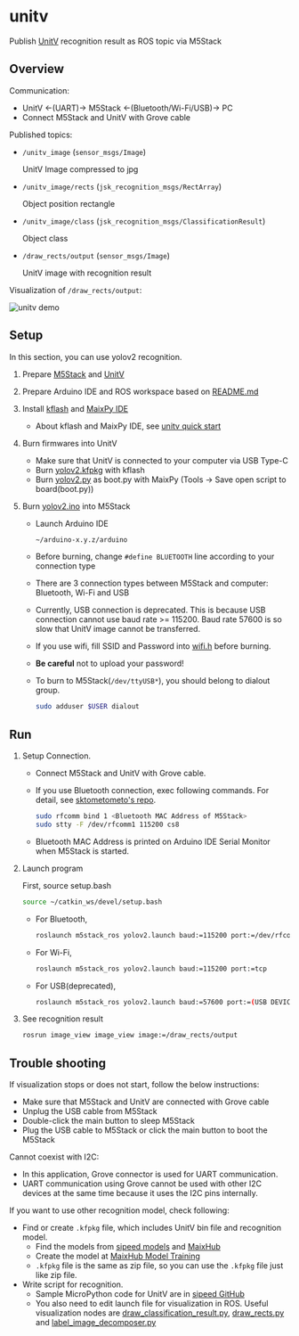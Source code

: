 # unitv

Publish [UnitV](https://shop.m5stack.com/products/unitv-ai-camera) recognition result as ROS topic via M5Stack

## Overview

Communication:

- UnitV <-(UART)-> M5Stack <-(Bluetooth/Wi-Fi/USB)-> PC
- Connect M5Stack and UnitV with Grove cable

Published topics:

- `/unitv_image` (`sensor_msgs/Image`)

  UnitV Image compressed to jpg

- `/unitv_image/rects` (`jsk_recognition_msgs/RectArray`)

  Object position rectangle

- `/unitv_image/class` (`jsk_recognition_msgs/ClassificationResult`)

  Object class

- `/draw_rects/output` (`sensor_msgs/Image`)

  UnitV image with recognition result

Visualization of `/draw_rects/output`:

![unitv demo](https://user-images.githubusercontent.com/19769486/132894050-84d7a79d-da3a-4057-8487-025188f65515.gif)

## Setup

In this section, you can use yolov2 recognition.

1. Prepare [M5Stack](https://shop.m5stack.com/collections/m5-controllers/products/basic-core-iot-development-kit) and [UnitV](https://shop.m5stack.com/products/unitv-ai-camera?variant=34757279809700)

2. Prepare Arduino IDE and ROS workspace based on [README.md](https://github.com/jsk-ros-pkg/jsk_3rdparty/blob/master/m5stack_ros/README.md)

3. Install [kflash](https://github.com/sipeed/kflash_gui/releases/download/v1.5.3/kflash_gui_v1.5.3_linux.tar.xz) and [MaixPy IDE](https://dl.sipeed.com/shareURL/MAIX/MaixPy/ide/_)

    - About kflash and MaixPy IDE, see [unitv quick start](https://docs.m5stack.com/en/quick_start/unitv/unitv_quick_start_maixpy)

4. Burn firmwares into UnitV

    - Make sure that UnitV is connected to your computer via USB Type-C
    - Burn [yolov2.kfpkg](https://github.com/jsk-ros-pkg/jsk_3rdparty/blob/master/m5stack_ros/unitv/data/yolov2.kfpkg) with kflash
    - Burn [yolov2.py](https://github.com/jsk-ros-pkg/jsk_3rdparty/blob/master/m5stack_ros/unitv/firmware/yolov2/yolov2.py)  as boot.py with MaixPy (Tools -> Save open script to board(boot.py))

5. Burn [yolov2.ino](https://github.com/jsk-ros-pkg/jsk_3rdparty/blob/master/m5stack_ros/unitv/firmware/yolov2/yolov2.ino) into M5Stack

    - Launch Arduino IDE

      ```bash
      ~/arduino-x.y.z/arduino
      ```

    - Before burning, change `#define BLUETOOTH` line according to your connection type

    - There are 3 connection types between M5Stack and computer: Bluetooth, Wi-Fi and USB

    - Currently, USB connection is deprecated. This is because USB connection cannot use baud rate >= 115200. Baud rate 57600 is so slow that UnitV image cannot be transferred.

    - If you use wifi, fill SSID and Password into [wifi.h](https://github.com/jsk-ros-pkg/jsk_3rdparty/blob/master/m5stack_ros/include/wifi.h) before burning.

    - **Be careful** not to upload your password!

    - To burn to M5Stack(`/dev/ttyUSB*`), you should belong to dialout group.

      ```bash
      sudo adduser $USER dialout
      ```

## Run

1. Setup Connection.

    - Connect M5Stack and UnitV with Grove cable.

    - If you use Bluetooth connection, exec following commands. For detail, see [sktometometo's repo](https://github.com/sktometometo/M5Stack_Bluetooth_rosserial_example).

      ```bash
      sudo rfcomm bind 1 <Bluetooth MAC Address of M5Stack>
      sudo stty -F /dev/rfcomm1 115200 cs8
      ```

    - Bluetooth MAC Address is printed on Arduino IDE Serial Monitor when M5Stack is started.

2. Launch program

    First, source setup.bash

    ```bash
    source ~/catkin_ws/devel/setup.bash
    ```

    - For Bluetooth,

      ```bash
      roslaunch m5stack_ros yolov2.launch baud:=115200 port:=/dev/rfcomm1
      ```

    - For Wi-Fi,

      ```bash
      roslaunch m5stack_ros yolov2.launch baud:=115200 port:=tcp
      ```

    - For USB(deprecated),

      ```bash
      roslaunch m5stack_ros yolov2.launch baud:=57600 port:=(USB DEVICE like /dev/ttyUSB0)
      ```

3. See recognition result

    ```bash
    rosrun image_view image_view image:=/draw_rects/output
    ```

## Trouble shooting

If visualization stops or does not start, follow the below instructions:

- Make sure that M5Stack and UnitV are connected with Grove cable
- Unplug the USB cable from M5Stack
- Double-click the main button to sleep M5Stack
- Plug the USB cable to M5Stack or click the main button to boot the M5Stack

Cannot coexist with I2C:

- In this application, Grove connector is used for UART communication.
- UART communication using Grove cannot be used with other I2C devices at the same time because it uses the I2C pins internally.

If you want to use other recognition model, check following:

- Find or create `.kfpkg` file, which includes UnitV bin file and recognition model.
  - Find the models from [sipeed models](https://dl.sipeed.com/shareURL/MAIX/MaixPy/model) and [MaixHub](https://www.maixhub.com/)
  - Create the model at [MaixHub Model Training](https://www.maixhub.com/ModelTraining)
  - `.kfpkg` file is the same as zip file, so you can use the `.kfpkg` file just like zip file.
- Write script for recognition.
  - Sample MicroPython code for UnitV are in [sipeed GitHub](https://github.com/sipeed/MaixPy_scripts/tree/master/machine_vision)
  - You also need to edit launch file for visualization in ROS. Useful visualization nodes are [draw_classification_result.py](https://jsk-docs.readthedocs.io/projects/jsk_recognition/en/latest/jsk_perception/nodes/draw_classification_result.html), [draw_rects.py](https://jsk-docs.readthedocs.io/projects/jsk_recognition/en/latest/jsk_perception/nodes/draw_rects.html) and [label_image_decomposer.py](https://jsk-docs.readthedocs.io/projects/jsk_recognition/en/latest/jsk_perception/nodes/label_image_decomposer.html)
